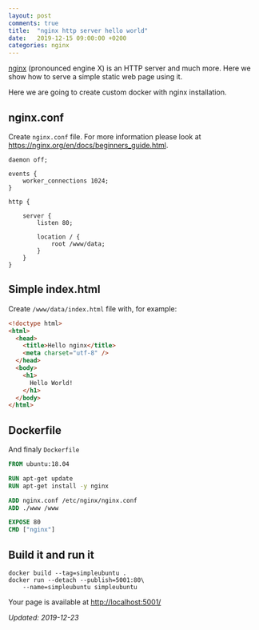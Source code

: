 ```yaml
---
layout: post
comments: true
title:  "nginx http server hello world"
date:   2019-12-15 09:00:00 +0200
categories: nginx
---
```



[nginx](https://nginx.org/en/) (pronounced engine X) is an HTTP server and much more. Here we
show how to serve a simple static web page using it.

Here we are going to create custom docker with nginx installation.

## nginx.conf

Create `nginx.conf` file. For more information please look at
<https://nginx.org/en/docs/beginners_guide.html>.

``` shell
daemon off;

events {
    worker_connections 1024;
}

http {

    server {
        listen 80;
        
        location / {
            root /www/data;
        }
    }
}
```

## Simple index.html

Create `/www/data/index.html` file with, for example:

``` html
<!doctype html>
<html>
  <head>
    <title>Hello nginx</title>
    <meta charset="utf-8" />
  </head>
  <body>
    <h1>
      Hello World!
    </h1>
  </body>
</html>
```

## Dockerfile

And finaly `Dockerfile`

``` dockerfile
FROM ubuntu:18.04

RUN apt-get update
RUN apt-get install -y nginx

ADD nginx.conf /etc/nginx/nginx.conf
ADD ./www /www

EXPOSE 80
CMD ["nginx"]
```

## Build it and run it

``` shell
docker build --tag=simpleubuntu . 
docker run --detach --publish=5001:80\
    --name=simpleubuntu simpleubuntu
```

Your page is available at
<http://localhost:5001/>

_Updated: 2019-12-23_
